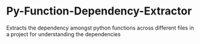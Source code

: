 # Py-Function-Dependency-Extractor
Extracts the dependency amongst python functions across different files in a project for understanding the dependencies
